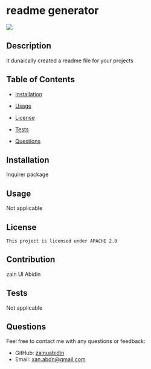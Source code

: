 # readme generator
  <img src="https://img.shields.io/badge/license-APACHE 2.0-critical.svg">
 
  
  

  ## Description
  it dunaically created a readme file for your projects

  ## Table of Contents

* [Installation](#installation)

* [Usage](#usage)

* [License](#license)

* [Tests](#Tests)

* [Questions](#Questions)
  


## Installation
 Inquirer package


## Usage  
 Not applicable



## License
    
    This project is licensed under APACHE 2.0



## Contribution 
zain Ul Abidin


## Tests 
Not applicable


## Questions 
Feel free to contact me with any questions or feedback:
- GitHub: [zainuabidin](https://github.com/zainuabidin)
- Email: <xan.abdn@gmail.com>








  
